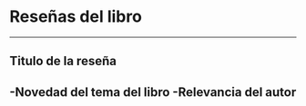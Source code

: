 # Reseñas del libro 
------------
## Titulo de la reseña

-Novedad del tema del libro
-Relevancia del autor
-
